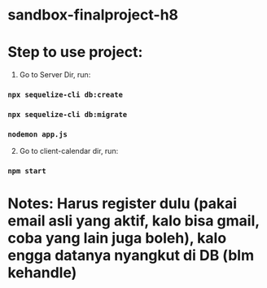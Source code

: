 # sandbox-finalproject-h8

# Step to use project: 

1. Go to Server Dir, run:
### `npx sequelize-cli db:create`
### `npx sequelize-cli db:migrate`
### `nodemon app.js`

2. Go to client-calendar dir, run:
### `npm start`

# Notes: Harus register dulu (pakai email asli yang aktif, kalo bisa gmail, coba yang lain juga boleh), kalo engga datanya nyangkut di DB (blm kehandle)